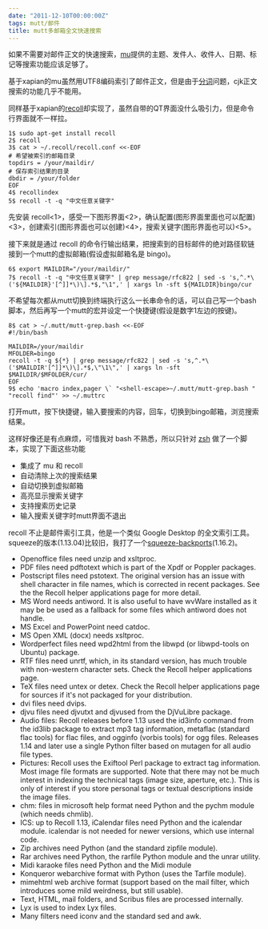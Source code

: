 ```yaml
---
date: "2011-12-10T00:00:00Z"
tags: mutt/邮件
title: mutt多邮箱全文快速搜索
---
```


如果不需要对邮件正文的快速搜索，[mu]提供的主题、发件人、收件人、日期、标记等搜索功能应该足够了。

基于xapian的mu虽然用UTF8编码索引了邮件正文，但是由于[分词]问题，cjk正文搜索的功能几乎不能用。

同样基于xapian的[recoll]却实现了，虽然自带的QT界面没什么吸引力，但是命令行界面就不一样拉。

    1$ sudo apt-get install recoll
    2$ recoll
    3$ cat > ~/.recoll/recoll.conf <<-EOF
    # 希望被索引的邮箱目录
    topdirs = /your/maildir/
    # 保存索引结果的目录
    dbdir = /your/folder
    EOF
    4$ recollindex
    5$ recoll -t -q "中文任意关键字"

先安装 recoll<1>，感受一下图形界面<2>，确认配置(图形界面里面也可以配置)<3>，创建索引(图形界面也可以创建)<4>，搜索关键字(图形界面也可以)<5>。

接下来就是通过 recoll 的命令行输出结果，把搜索到的目标邮件的绝对路径软链接到一个mutt的虚拟邮箱(假设虚拟邮箱名是 bingo)。

    6$ export MAILDIR="/your/maildir/"
    7$ recoll -t -q "中文任意关键字" | grep message/rfc822 | sed -s 's,^.*\('${MAILDIR}'[^]]*\)\].*$,"\1",' | xargs ln -sft ${MAILDIR}bingo/cur

不希望每次都从mutt切换到终端执行这么一长串命令的话，可以自己写一个bash脚本，然后再写一个mutt的宏并设定一个快捷键(假设是数字1左边的按键)。

    8$ cat > ~/.mutt/mutt-grep.bash <<-EOF
    #!/bin/bash
    
    MAILDIR=/your/maildir
    MFOLDER=bingo
    recoll -t -q ${*} | grep message/rfc822 | sed -s 's,^.*\('$MAILDIR'[^]]*\)\].*$,\"\1\",' | xargs ln -sft $MAILDIR/$MFOLDER/cur/
    EOF
    9$ echo 'macro index,pager \` "<shell-escape>~/.mutt/mutt-grep.bash " "recoll find"' >> ~/.muttrc

打开mutt，按下快捷键，输入要搜索的内容，回车，切换到bingo邮箱，浏览搜索结果。

这样好像还是有点麻烦，可惜我对 bash 不熟悉，所以只针对 [zsh] 做了一个脚本，实现了下面这些功能

 - 集成了 mu 和 recoll
 - 自动清除上次的搜索结果
 - 自动切换到虚拟邮箱
 - 高亮显示搜索关键字
 - 支持搜索历史记录
 - 输入搜索关键字时mutt界面不退出

recoll 不止是邮件索引工具，他是一个类似 Google Desktop 的全文索引工具。squeeze的版本(1.13.04)比较旧，我打了一个[squeeze-backports]\(1.16.2\)。

 - Openoffice files need unzip and xsltproc.
 - PDF files need pdftotext which is part of the Xpdf or Poppler packages.
 - Postscript files need pstotext. The original version has an issue with shell character in file names, which is corrected in recent packages. See the the Recoll helper applications page for more detail.
 - MS Word needs antiword. It is also useful to have wvWare installed as it may be be used as a fallback for some files which antiword does not handle.
 - MS Excel and PowerPoint need catdoc.
 - MS Open XML (docx) needs xsltproc.
 - Wordperfect files need wpd2html from the libwpd (or libwpd-tools on Ubuntu) package.
 - RTF files need unrtf, which, in its standard version, has much trouble with non-western character sets. Check the Recoll helper applications page.
 - TeX files need untex or detex. Check the Recoll helper applications page for sources if it's not packaged for your distribution.
 - dvi files need dvips.
 - djvu files need djvutxt and djvused from the DjVuLibre package.
 - Audio files: Recoll releases before 1.13 used the id3info command from the id3lib package to extract mp3 tag information, metaflac (standard flac tools) for flac files, and ogginfo (vorbis tools) for ogg files. Releases 1.14 and later use a single Python filter based on mutagen for all audio file types.
 - Pictures: Recoll uses the Exiftool Perl package to extract tag information. Most image file formats are supported. Note that there may not be much interest in indexing the technical tags (image size, aperture, etc.). This is only of interest if you store personal tags or textual descriptions inside the image files.
 - chm: files in microsoft help format need Python and the pychm module (which needs chmlib).
 - ICS: up to Recoll 1.13, iCalendar files need Python and the icalendar module. icalendar is not needed for newer versions, which use internal code.
 - Zip archives need Python (and the standard zipfile module).
 - Rar archives need Python, the rarfile Python module and the unrar utility.
 - Midi karaoke files need Python and the Midi module
 - Konqueror webarchive format with Python (uses the Tarfile module).
 - mimehtml web archive format (support based on the mail filter, which introduces some mild weirdness, but still usable).
 - Text, HTML, mail folders, and Scribus files are processed internally.
 - Lyx is used to index Lyx files.
 - Many filters need iconv and the standard sed and awk.

[mu]: https://du1ab.org/2011/mutt-搜索本地邮件的一个技巧
[recoll]: http://www.lesbonscomptes.com/recoll/index.html.en
[分词]: http://www.matrix67.com/blog/archives/4212
[zsh]: https://gist.github.com/1209602
[squeeze-backports]: https://blog.du1ab.org/debian/recoll/1.16.2-1~ppa1/
